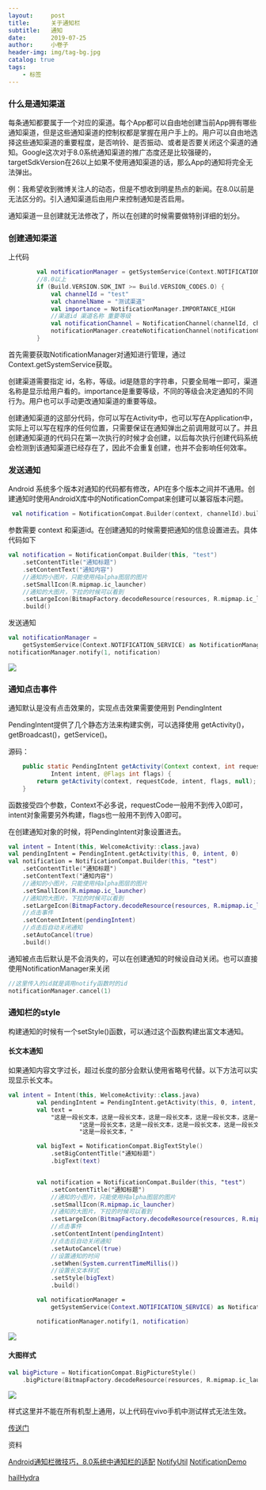 ```yaml
---
layout:     post  
title:      关于通知栏 
subtitle:   通知
date:       2019-07-25
author:     小卷子
header-img: img/tag-bg.jpg
catalog: true
tags:
    - 标签
---
```




### 什么是通知渠道

每条通知都要属于一个对应的渠道。每个App都可以自由地创建当前App拥有哪些通知渠道，但是这些通知渠道的控制权都是掌握在用户手上的。用户可以自由地选择这些通知渠道的重要程度，是否响铃、是否振动、或者是否要关闭这个渠道的通知。Google这次对于8.0系统通知渠道的推广态度还是比较强硬的，targetSdkVersion在26以上如果不使用通知渠道的话，那么App的通知将完全无法弹出。

例：我希望收到微博关注人的动态，但是不想收到明星热点的新闻。在8.0以前是无法区分的。引入通知渠道后由用户来控制通知是否启用。

通知渠道一旦创建就无法修改了，所以在创建的时候需要做特别详细的划分。



### 创建通知渠道

上代码

~~~kotlin
        val notificationManager = getSystemService(Context.NOTIFICATION_SERVICE) as NotificationManager
        //8.0以上
        if (Build.VERSION.SDK_INT >= Build.VERSION_CODES.O) {
            val channelId = "test"
            val channelName = "测试渠道"
            val importance = NotificationManager.IMPORTANCE_HIGH
            //渠道id 渠道名称 重要等级 
            val notificationChannel = NotificationChannel(channelId, channelName, importance)
            notificationManager.createNotificationChannel(notificationChannel)
        }
~~~



首先需要获取NotificationManager对通知进行管理，通过Context.getSystemService获取。

创建渠道需要指定 id，名称，等级。id是随意的字符串，只要全局唯一即可，渠道名称是显示给用户看的。importance是重要等级，不同的等级会决定通知的不同行为。用户也可以手动更改通知渠道的重要等级。

创建通知渠道的这部分代码，你可以写在Activity中，也可以写在Application中，实际上可以写在程序的任何位置，只需要保证在通知弹出之前调用就可以了。并且创建通知渠道的代码只在第一次执行的时候才会创建，以后每次执行创建代码系统会检测到该通知渠道已经存在了，因此不会重复创建，也并不会影响任何效率。



### 发送通知

Android 系统多个版本对通知的代码都有修改，API在多个版本之间并不通用。创建通知时使用AndroidX库中的NotificationCompat来创建可以兼容版本问题。

~~~kotlin
 val notification = NotificationCompat.Builder(context, channelId).build()
~~~

参数需要 context 和渠道id。在创建通知的时候需要把通知的信息设置进去。具体代码如下

```kotlin
val notification = NotificationCompat.Builder(this, "test")
    .setContentTitle("通知标题")
    .setContentText("通知内容")
    //通知的小图片，只能使用纯alpha图层的图片
    .setSmallIcon(R.mipmap.ic_launcher)
    //通知的大图片，下拉的时候可以看到
    .setLargeIcon(BitmapFactory.decodeResource(resources, R.mipmap.ic_launcher))
    .build()
```

发送通知

```kotlin
val notificationManager =
    getSystemService(Context.NOTIFICATION_SERVICE) as NotificationManager
notificationManager.notify(1, notification)
```



![](https://tva1.sinaimg.cn/large/007S8ZIlly1ghmonqb15wj30o80qidh5.jpg)







### 通知点击事件

通知默认是没有点击效果的，实现点击效果需要使用到 PendingIntent

PendingIntent提供了几个静态方法来构建实例，可以选择使用 getActivity()，getBroadcast()，getService()。

源码：

~~~java
    public static PendingIntent getActivity(Context context, int requestCode,
            Intent intent, @Flags int flags) {
        return getActivity(context, requestCode, intent, flags, null);
    }
~~~

函数接受四个参数，Context不必多说，requestCode一般用不到传入0即可，intent对象需要另外构建，flags也一般用不到传入0即可。



在创建通知对象的时候，将PendingIntent对象设置进去。

```kotlin
val intent = Intent(this, WelcomeActivity::class.java)
val pendingIntent = PendingIntent.getActivity(this, 0, intent, 0)
val notification = NotificationCompat.Builder(this, "test")
    .setContentTitle("通知标题")
    .setContentText("通知内容")
    //通知的小图片，只能使用纯alpha图层的图片
    .setSmallIcon(R.mipmap.ic_launcher)
    //通知的大图片，下拉的时候可以看到
    .setLargeIcon(BitmapFactory.decodeResource(resources, R.mipmap.ic_launcher))
    //点击事件
    .setContentIntent(pendingIntent)
    //点击后自动关闭通知
    .setAutoCancel(true)
    .build()
```



通知被点击后默认是不会消失的，可以在创建通知的时候设自动关闭。也可以直接使用NotificationManager来关闭

```kotlin
//这里传入的id就是调用notify函数时的id
notificationManager.cancel(1)
```



### 通知栏的style

构建通知的时候有一个setStyle()函数，可以通过这个函数构建出富文本通知。

#### 长文本通知

如果通知内容文字过长，超过长度的部分会默认使用省略号代替。以下方法可以实现显示长文本。

~~~kotlin
val intent = Intent(this, WelcomeActivity::class.java)
        val pendingIntent = PendingIntent.getActivity(this, 0, intent, 0)
        val text =
            "这是一段长文本，这是一段长文本，这是一段长文本，这是一段长文本，这是一段长文本，" +
                    "这是一段长文本，这是一段长文本，这是一段长文本，这是一段长文本，这是一段长文本，这是一段长文本，" +
                    "这是一段长文本，"

        val bigText = NotificationCompat.BigTextStyle()
            .setBigContentTitle("通知标题")
            .bigText(text)


        val notification = NotificationCompat.Builder(this, "test")
            .setContentTitle("通知标题")
            //通知的小图片，只能使用纯alpha图层的图片
            .setSmallIcon(R.mipmap.ic_launcher)
            //通知的大图片，下拉的时候可以看到
            .setLargeIcon(BitmapFactory.decodeResource(resources, R.mipmap.ic_launcher))
            //点击事件
            .setContentIntent(pendingIntent)
            //点击后自动关闭通知
            .setAutoCancel(true)
            //设置通知的时间
            .setWhen(System.currentTimeMillis())
            //设置长文本样式
            .setStyle(bigText)
            .build()

        val notificationManager =
            getSystemService(Context.NOTIFICATION_SERVICE) as NotificationManager

        notificationManager.notify(1, notification)
~~~



![](https://tva1.sinaimg.cn/large/007S8ZIlly1ghmoo4shbuj30oa0l6n0d.jpg)





#### 大图样式

```kotlin
val bigPicture = NotificationCompat.BigPictureStyle()
    .bigPicture(BitmapFactory.decodeResource(resources, R.mipmap.ic_launcher))
```

![](https://tva1.sinaimg.cn/large/007S8ZIlly1ghmoqat8a5j30og0lwtbg.jpg)





样式这里并不能在所有机型上通用，以上代码在vivo手机中测试样式无法生效。







[传送门](https://github.com/yeqiu/HailHydra/blob/master/app/src/main/java/com/yeqiu/hydra/view/activity/NotificationActivity.java)



资料

[Android通知栏微技巧，8.0系统中通知栏的适配](https://blog.csdn.net/guolin_blog/article/details/79854070)
[NotifyUtil](https://github.com/wenmingvs/NotifyUtil)
[NotificationDemo](https://gitee.com/peter_RD_nj/DemoAllInOne/tree/master/NotificationDemo)

[hailHydra](https://github.com/yeqiu/HailHydra/blob/master/app/src/main/java/com/yeqiu/hydra/view/activity/NotificationActivity.java)